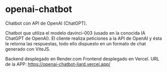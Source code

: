 # openai-chatbot
Chatbot con API  de OpenAI (ChatGPT).

Chatbot que utiliza el modelo davinci-003 (usado en la conocida IA ChatGPT de OpenAI). 
El cliente realiza peticiones a la API de OpenAI y ésta le retorna las respuestas, todo ello dispuesto en un formato de chat generado con ViteJS. 

Backend desplegado en Render.com
Frontend desplegado en Vercel.
URL de la APP: https://openai-chatbot-liard.vercel.app/
